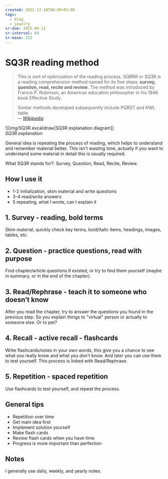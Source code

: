 ```yaml
---
created: 2022-12-28T00:00+03:00
tags:
  - blog
  - jewelry
sr-due: 2025-09-12
sr-interval: 64
sr-ease: 223
---
```


# SQ3R reading method

> This is sort of optimization of the reading process. SQRRR or SQ3R is a reading comprehension method named for its five steps: **survey, question, read, recite and review**. The method was introduced by Francis P. Robinson, an American education philosopher in his 1946 book Effective Study.
>
> Similar methods developed subsequently include PQRST and KWL table.\
> — <cite>[Wikipedia](https://en.wikipedia.org/wiki/SQ3R)</cite>

![[img/SQ3R.excalidraw|SQ3R explanation diagram]]
<br class="f">
_SQ3R explanation_

General idea is repeating the process of reading, which helps to understand and remember material better. This isn't wasting time, actually if you want to understand some material in detail this is usually required.

What SQ3R stands for?:<wbr class="f"> Survey, Question, Read, Recite, Review.

## How I use it

- 1-2 initialization, skim material and write questions
- 3-4 read/write answers
- 5 repeating, what I wrote, can I explain it

## 1. Survey - reading, bold terms

Skim material, quickly check key terms, bold/italic items, headings, images, tables, etc.

## 2. Question - practice questions, read with purpose

Find chapter/article questions if existed, or try to find them yourself (maybe in summary, or in the end of the chapter).

## 3. Read/Rephrase - teach it to someone who doesn’t know

After you read the chapter, try to answer the questions you found in the previous step. So you explain things to "virtual" person or actually to someone else. Or to pet?

## 4. Recall - active recall - flashcards

Write flashcards/notes in your own words, this give you a chance to see what you really know and what you don't know. And later you can use them to test yourself. This process is linked with Read/Rephrase.

## 5. Repetition - spaced repetition

Use flashcards to test yourself, and repeat the process.

## General tips

- Repetition over time
- Get main idea first
- Implement solution yourself
- Make flash cards
- Review flash cards when you have time
- Progress is more important than perfection

## Notes

I generally use daily, weekly, and yearly notes.
